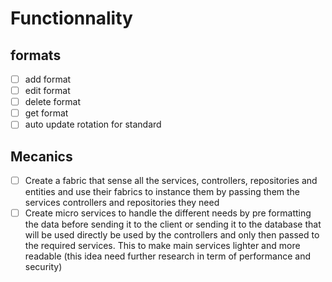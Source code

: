 # Functionnality

## formats

- [ ] add format
- [ ] edit format
- [ ] delete format
- [ ] get format
- [ ] auto update rotation for standard

## Mecanics

- [ ] Create a fabric that sense all the services, controllers, repositories and entities and use their fabrics to instance them by passing them the services controllers and repositories they need
- [ ] Create micro services to handle the different needs by pre formatting the data before sending it to the client or sending it to the database that will be used directly be used by the controllers and only then passed to the required services. This to make main services lighter and more readable (this idea need further research in term of performance and security)